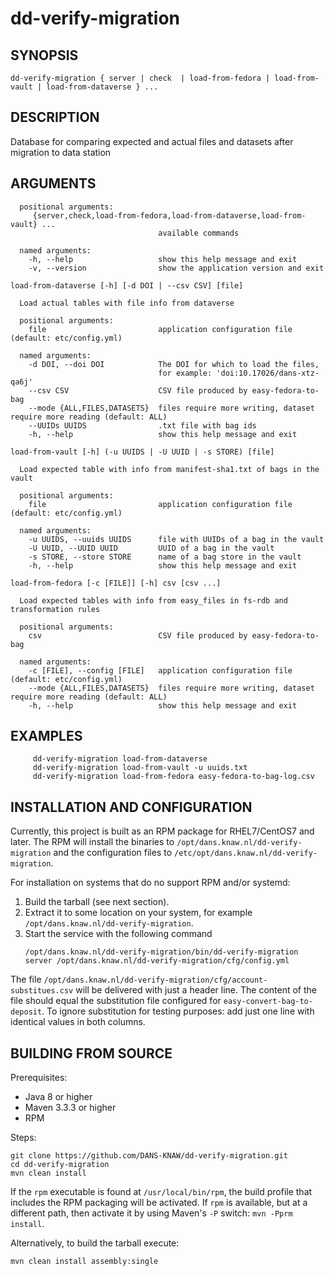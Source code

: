 dd-verify-migration
=========================

SYNOPSIS
--------

    dd-verify-migration { server | check  | load-from-fedora | load-from-vault | load-from-dataverse } ...

DESCRIPTION
-----------

Database for comparing expected and actual files and datasets after migration to data station


ARGUMENTS
---------

      positional arguments:
         {server,check,load-from-fedora,load-from-dataverse,load-from-vault} ...
                                     available commands

      named arguments:      
        -h, --help                   show this help message and exit
        -v, --version                show the application version and exit

    load-from-dataverse [-h] [-d DOI | --csv CSV] [file]
      
      Load actual tables with file info from dataverse
      
      positional arguments:
        file                         application configuration file (default: etc/config.yml)

      named arguments:      
        -d DOI, --doi DOI            The DOI for which to load the files,
                                     for example: 'doi:10.17026/dans-xtz-qa6j'
        --csv CSV                    CSV file produced by easy-fedora-to-bag
        --mode {ALL,FILES,DATASETS}  files require more writing, dataset require more reading (default: ALL)
        --UUIDs UUIDS                .txt file with bag ids
        -h, --help                   show this help message and exit

    load-from-vault [-h] (-u UUIDS | -U UUID | -s STORE) [file]
         
      Load expected table with info from manifest-sha1.txt of bags in the vault

      positional arguments:
        file                         application configuration file (default: etc/config.yml)

      named arguments:     
        -u UUIDS, --uuids UUIDS      file with UUIDs of a bag in the vault
        -U UUID, --UUID UUID         UUID of a bag in the vault
        -s STORE, --store STORE      name of a bag store in the vault
        -h, --help                   show this help message and exit

    load-from-fedora [-c [FILE]] [-h] csv [csv ...]

      Load expected tables with info from easy_files in fs-rdb and transformation rules

      positional arguments:
        csv                          CSV file produced by easy-fedora-to-bag

      named arguments:
        -c [FILE], --config [FILE]   application configuration file (default: etc/config.yml)
        --mode {ALL,FILES,DATASETS}  files require more writing, dataset require more reading (default: ALL)
        -h, --help                   show this help message and exit

EXAMPLES
--------

         dd-verify-migration load-from-dataverse
         dd-verify-migration load-from-vault -u uuids.txt
         dd-verify-migration load-from-fedora easy-fedora-to-bag-log.csv

INSTALLATION AND CONFIGURATION
------------------------------
Currently, this project is built as an RPM package for RHEL7/CentOS7 and later. The RPM will install the binaries to
`/opt/dans.knaw.nl/dd-verify-migration` and the configuration files to `/etc/opt/dans.knaw.nl/dd-verify-migration`. 

For installation on systems that do no support RPM and/or systemd:

1. Build the tarball (see next section).
2. Extract it to some location on your system, for example `/opt/dans.knaw.nl/dd-verify-migration`.
3. Start the service with the following command
   ```
   /opt/dans.knaw.nl/dd-verify-migration/bin/dd-verify-migration server /opt/dans.knaw.nl/dd-verify-migration/cfg/config.yml 
   ```

The file `/opt/dans.knaw.nl/dd-verify-migration/cfg/account-substitues.csv` will be delivered with just a header line.
The content of the file should equal the substitution file configured for `easy-convert-bag-to-deposit`.
To ignore substitution for testing purposes: add just one line with identical values in both columns.

BUILDING FROM SOURCE
--------------------
Prerequisites:

* Java 8 or higher
* Maven 3.3.3 or higher
* RPM

Steps:
    
    git clone https://github.com/DANS-KNAW/dd-verify-migration.git
    cd dd-verify-migration 
    mvn clean install

If the `rpm` executable is found at `/usr/local/bin/rpm`, the build profile that includes the RPM 
packaging will be activated. If `rpm` is available, but at a different path, then activate it by using
Maven's `-P` switch: `mvn -Pprm install`.

Alternatively, to build the tarball execute:

    mvn clean install assembly:single

